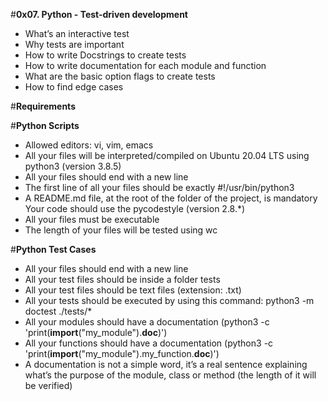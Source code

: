 #**0x07. Python - Test-driven development**

+ What’s an interactive test
+ Why tests are important
+ How to write Docstrings to create tests
+ How to write documentation for each module and function
+ What are the basic option flags to create tests
+ How to find edge cases

#**Requirements**

#**Python Scripts**

+ Allowed editors: vi, vim, emacs
+ All your files will be interpreted/compiled on Ubuntu 20.04 LTS using python3 (version 3.8.5)
+ All your files should end with a new line
+ The first line of all your files should be exactly #!/usr/bin/python3
+ A README.md file, at the root of the folder of the project, is mandatory
Your code should use the pycodestyle (version 2.8.*)
+ All your files must be executable
+ The length of your files will be tested using wc

#**Python Test Cases**

+ All your files should end with a new line
+ All your test files should be inside a folder tests
+ All your test files should be text files (extension: .txt)
+ All your tests should be executed by using this command: python3 -m doctest ./tests/*
+ All your modules should have a documentation (python3 -c 'print(__import__("my_module").__doc__)')
+ All your functions should have a documentation (python3 -c 'print(__import__("my_module").my_function.__doc__)')
+ A documentation is not a simple word, it’s a real sentence explaining what’s the purpose of the module, class or method (the length of it will be verified)
